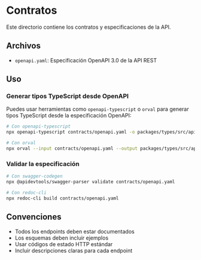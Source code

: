 # Contratos

Este directorio contiene los contratos y especificaciones de la API.

## Archivos

- `openapi.yaml`: Especificación OpenAPI 3.0 de la API REST

## Uso

### Generar tipos TypeScript desde OpenAPI

Puedes usar herramientas como `openapi-typescript` o `orval` para generar tipos TypeScript desde la especificación OpenAPI:

```bash
# Con openapi-typescript
npx openapi-typescript contracts/openapi.yaml -o packages/types/src/api.ts

# Con orval
npx orval --input contracts/openapi.yaml --output packages/types/src/api.ts
```

### Validar la especificación

```bash
# Con swagger-codegen
npx @apidevtools/swagger-parser validate contracts/openapi.yaml

# Con redoc-cli
npx redoc-cli build contracts/openapi.yaml
```

## Convenciones

- Todos los endpoints deben estar documentados
- Los esquemas deben incluir ejemplos
- Usar códigos de estado HTTP estándar
- Incluir descripciones claras para cada endpoint
